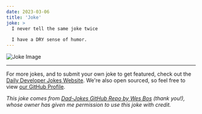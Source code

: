 ```yaml
---
date: 2023-03-06
title: 'Joke'
joke: >
  I never tell the same joke twice
  
  I have a DRY sense of humor.
---
```



![Joke Image](https://private.xtrp.io/projects/DailyDeveloperJokes/public_image_server/images/5e1258c78158d.png)

---

For more jokes, and to submit your own joke to get featured, check out the [Daily Developer Jokes Website](https://dailydeveloperjokes.github.io/). We're also open sourced, so feel free to view [our GitHub Profile](https://github.com/dailydeveloperjokes).


_This joke comes from [Dad-Jokes GitHub Repo by Wes Bos](https://github.com/wesbos/dad-jokes) (thank you!), whose owner has given me permission to use this joke with credit._

<!--
Joke text:
I never tell the same joke twice

I have a DRY sense of humor.
 -->


